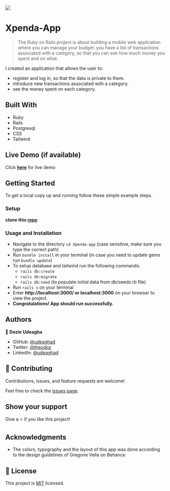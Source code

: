 [![](https://img.shields.io/badge/Microverse-Dozie%20Udeagha-blueviolet)](https://github.com/udeaghad)

# Xpenda-App

> The Ruby on Rails project is about building a mobile web application where you can manage your budget: you have a list of transactions associated with a category, so that you can see how much money you spent and on what. 

I created an application that allows the user to:
- register and log in, so that the data is private to them.
- introduce new transactions associated with a category.
- see the money spent on each category.


## Built With

- Ruby
- Rails
- Postgresql
- CSS
- Tailwind

## Live Demo (if available)
Click **[here](https://mighty-brushlands-87793.herokuapp.com/)** for live demo

## Getting Started

To get a local copy up and running follow these simple example steps.
### Setup
 **clone this [repo](https://github.com/udeaghad/Xpenda-App-v2)**

### Usage and Installation
- Navigate to the directory `cd Xpenda-app` (case sensitive, make sure you type the correct path)
- Run `bundle install` in your terminal (in case you need to update gems run `bundle update`)
- To setup database and tailwind run the following commands:
  - `rails db:create`
  - `rails db:migrate`
  - `rails db:seed` (to populate initial data from db/seeds.rb file)  
- Run `rails s` on your terminal
- Enter **http://localhost:3000/ or localhost:3000** on your browser to view the project.
- **Congratulations! App should run successfully.**
## Authors

👤 **Dozie Udeagha**

- GitHub: [@udeaghad](https://github.com/udeaghad)
- Twitter: [@theodoz](https://twitter.com/theodoz)
- LinkedIn: [@udeaghad](https://www.linkedin.com/in/dozie-udeagha/)
## 🤝 Contributing

Contributions, issues, and feature requests are welcome!

Feel free to check the [issues page](https://github.com/udeaghad/Xpenda-App-v2/issues/).

## Show your support

Give a ⭐️ if you like this project!

## Acknowledgments

- The colors, typography and the layout of this app was done according to the design guidelines of Gregoire Vella on Behance

## 📝 License

This project is [MIT](./LICENSE) licensed.
